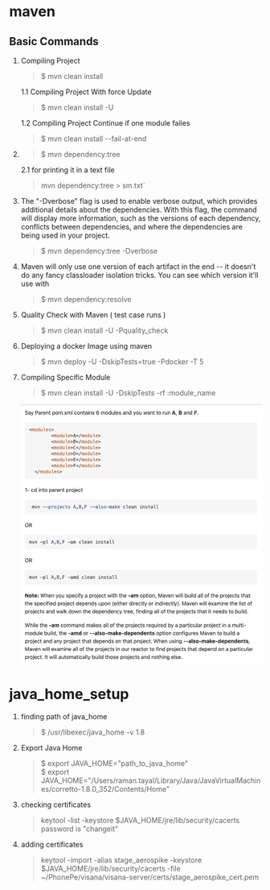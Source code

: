 # maven 
## Basic Commands

1. Compiling Project 
   > $ mvn clean install
   
   1.1 Compiling Project With force Update
   > $ mvn clean install -U 
   
   1.2 Compiling Project Continue if one module failes 
   > $ mvn clean install --fail-at-end
   
2. >  $ mvn dependency:tree

   2.1 for printing it in a text file 
   > mvn dependency:tree > sm.txt` 
   
3. The "-Dverbose" flag is used to enable verbose output, which provides additional details about the dependencies. With this flag, the command will display more information, such as the versions of each dependency, conflicts between dependencies, and where the dependencies are being used in your project.
   > $ mvn dependency:tree -Dverbose

4. Maven will only use one version of each artifact in the end -- it doesn't do any fancy classloader isolation tricks. You can see which version it'll use with
    > $ mvn dependency:resolve

5. Quality Check with Maven ( test case runs )
    > $ mvn clean install -U -Pquality_check

6. Deploying a docker Image using maven 
    > $ mvn deploy -U -DskipTests=true -Pdocker -T 5

7. Compiling Specific Module
    > $ mvn clean install -U -DskipTests -rf :module_name

    ![maven_compiling_specific_module.png](files%2Fmaven_compiling_specific_module.png)


# java_home_setup
1. finding path of java_home
   > $ /usr/libexec/java_home -v 1.8

2. Export Java Home
   > $ export JAVA_HOME="path_to_java_home" \
   > $ export JAVA_HOME="/Users/raman.tayal/Library/Java/JavaVirtualMachines/corretto-1.8.0_352/Contents/Home"

3. checking certificates
   > keytool -list -keystore $JAVA_HOME/jre/lib/security/cacerts
   password is "changeit"

4. adding certificates
   > keytool -import -alias stage_aerospike -keystore $JAVA_HOME/jre/lib/security/cacerts -file ~/PhonePe/visana/visana-server/certs/stage_aerospike_cert.pem

